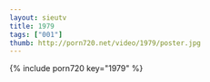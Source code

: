 ```yaml
--- 
layout: sieutv
title: 1979
tags: ["001"]
thumb: http://porn720.net/video/1979/poster.jpg
---
```

{% include porn720 key="1979" %} 
